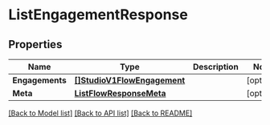 # ListEngagementResponse

## Properties

Name | Type | Description | Notes
------------ | ------------- | ------------- | -------------
**Engagements** | [**[]StudioV1FlowEngagement**](StudioV1FlowEngagement.md) |  |[optional] 
**Meta** | [**ListFlowResponseMeta**](ListFlowResponseMeta.md) |  |[optional] 

[[Back to Model list]](../README.md#documentation-for-models) [[Back to API list]](../README.md#documentation-for-api-endpoints) [[Back to README]](../README.md)


